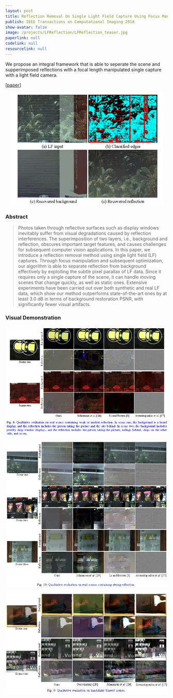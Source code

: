 ```yaml
---
layout: post
title: Reflection Removal On Single Light Field Capture Using Focus Manipulation 
publish: IEEE Transactions on Computational Imaging 2018
show-avatar: false
image: /projects/LFReflection/LFReflection_teaser.jpg
paperlink: null
codelink: null
resourcelink: null
---
```


We propose an integral framework that is able to seperate the scene and supperimposed reflections with a focal length manipulated single capture with a light field camera.                                                                  
  
\[[paper](null)\] 
  
<p align="center">
<img src="/projects/LFReflection/LFReflection_teaser.jpg" width="480px"/>
</p>
 

### Abstract
> Photos taken through reflective surfaces such as display windows inevitably suffer from visual degradations caused by reflection interferences. The superimposition of two layers, i.e., background and reflection, obscures important target features, and causes challenges for subsequent computer vision applications. In this paper, we introduce a reflection removal method using single light field (LF) captures. Through focus manipulation and subsequent optimization, our algorithm is able to separate reflection from background effectively by exploiting the subtle pixel parallax of LF data. Since it requires only a single capture of the scene, it can handle moving scenes that change quickly, as well as static ones. Extensive experiments have been carried out over both synthetic and real LF data, which show our method outperforms state-of-the-art ones by at least 3.0 dB in terms of background restoration PSNR, with significantly fewer visual artifacts.

### Visual Demonstration
<p align="center">
  <img src= "/projects/LFReflection/LFRFoutput1.jpg" width="850px">
</p>
  
<p align="center">
  <img src= "/projects/LFReflection/LFRFoutput2.jpg" width="850px">
</p>
  
<p align="center">
  <img src= "/projects/LFReflection/LFRFoutput3.jpg" width="850px">
</p>
  
  
